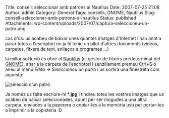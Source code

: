 Title: consell: seleccionar amb patrons al Nautilus
Date: 2007-07-25 21:08
Author: admin
Category: General
Tags: consells, GNOME, Nautilus
Slug: consell-seleccionar-amb-patrons-al-nautilus
Status: published
Attachments: wp-content/uploads/2007/07/captura-seleccioneu-un-patro.png

cas d'ús: us acabeu de baixar unes quantes imatges d'Internet i han anat a parar totes a l'escriptori on ja hi teniu un pilot d'altres documents (vídeos, carpetes, fitxers de text, enllaços a programes ...)

la millor sol·lució és obrir el <a href="http://www.gnome.org/projects/nautilus/" target="_blank" rel="noopener">Nautilus</a> (el gestor de fitxers predeterminat del <a href="http://www.gnome.org" target="_blank" rel="noopener">GNOME</a>), anar a la carpeta de l'escriptori i senzillament premeu Ctrl+S o aneu al menú *Edita → Seleccioneu un patró* i us sortirà una finestreta com aquesta:

![selecció d’un patró]({static}wp-content/uploads/2007/07/captura-seleccioneu-un-patro.png)

Ja només us falta escriure-hi **\*.jpg** i tindreu totes les vostres imatges que us acabeu de baixar seleccionades, apunt per ser mogudes a una altra carpeta, enviades a la paperera o copiar-les a la memòria usb per portar-les a imprimir a la copisteria :D
